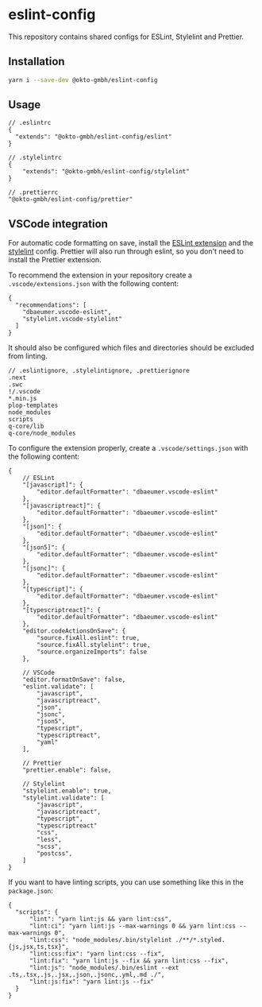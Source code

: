 # eslint-config

This repository contains shared configs for ESLint, Stylelint and Prettier.

## Installation

```bash
yarn i --save-dev @okto-gmbh/eslint-config
```

## Usage

```jsonc
// .eslintrc
{
  "extends": "@okto-gmbh/eslint-config/eslint"
}
```

```jsonc
// .stylelintrc
{
    "extends": "@okto-gmbh/eslint-config/stylelint"
}
```

```jsonc
// .prettierrc
"@okto-gmbh/eslint-config/prettier"
```

## VSCode integration

For automatic code formatting on save, install the [ESLint extension](https://marketplace.visualstudio.com/items?itemName=dbaeumer.vscode-eslint) and the [stylelint]() config.
Prettier will also run through eslint, so you don't need to install the Prettier extension.

To recommend the extension in your repository create a `.vscode/extensions.json` with the following content:

```jsonc
{
  "recommendations": [
    "dbaeumer.vscode-eslint",
    "stylelint.vscode-stylelint"
  ]
}
```

It should also be configured which files and directories should be excluded from linting.

```jsonc
// .eslintignore, .stylelintignore, .prettierignore
.next
.swc
!/.vscode
*.min.js
plop-templates
node_modules
scripts
q-core/lib
q-core/node_modules
```

To configure the extension properly, create a `.vscode/settings.json` with the following content:

```jsonc
{
    // ESLint
    "[javascript]": {
        "editor.defaultFormatter": "dbaeumer.vscode-eslint"
    },
    "[javascriptreact]": {
        "editor.defaultFormatter": "dbaeumer.vscode-eslint"
    },
    "[json]": {
        "editor.defaultFormatter": "dbaeumer.vscode-eslint"
    },
    "[json5]": {
        "editor.defaultFormatter": "dbaeumer.vscode-eslint"
    },
    "[jsonc]": {
        "editor.defaultFormatter": "dbaeumer.vscode-eslint"
    },
    "[typescript]": {
        "editor.defaultFormatter": "dbaeumer.vscode-eslint"
    },
    "[typescriptreact]": {
        "editor.defaultFormatter": "dbaeumer.vscode-eslint"
    },
    "editor.codeActionsOnSave": {
        "source.fixAll.eslint": true,
        "source.fixAll.stylelint": true,
        "source.organizeImports": false
    },

    // VSCode
    "editor.formatOnSave": false,
    "eslint.validate": [
        "javascript",
        "javascriptreact",
        "json",
        "jsonc",
        "json5",
        "typescript",
        "typescriptreact",
        "yaml"
    ],

    // Prettier
    "prettier.enable": false,

    // Stylelint
    "stylelint.enable": true,
    "stylelint.validate": [
        "javascript",
        "javascriptreact",
        "typescript",
        "typescriptreact"
        "css",
        "less",
        "scss",
        "postcss",
    ]
}
```

If you want to have linting scripts, you can use something like this in the `package.json`:

```jsonc
{
  "scripts": {
      "lint": "yarn lint:js && yarn lint:css",
      "lint:ci": "yarn lint:js --max-warnings 0 && yarn lint:css --max-warnings 0",
      "lint:css": "node_modules/.bin/stylelint ./**/*.styled.{js,jsx,ts,tsx}",
      "lint:css:fix": "yarn lint:css --fix",
      "lint:fix": "yarn lint:js --fix && yarn lint:css --fix",
      "lint:js": "node_modules/.bin/eslint --ext .ts,.tsx,.js,.jsx,.json,.jsonc,.yml,.md ./",
      "lint:js:fix": "yarn lint:js --fix"
  }
}
```
